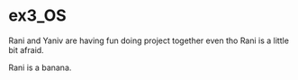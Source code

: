 # ex3_OS
Rani and Yaniv are having fun doing project together even tho Rani is a little bit afraid.

Rani is a banana.

